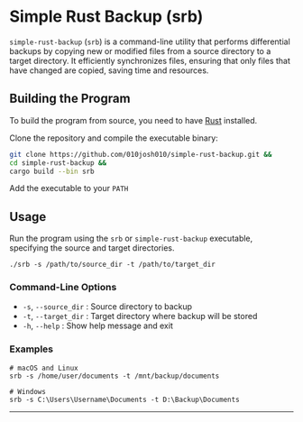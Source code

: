 # Simple Rust Backup (srb)

`simple-rust-backup` (`srb`) is a command-line utility that performs differential backups by copying new or modified files from a source directory to a target directory. It efficiently synchronizes files, ensuring that only files that have changed are copied, saving time and resources.

## Building the Program

To build the program from source, you need to have [Rust](https://www.rust-lang.org/tools/install) installed.

Clone the repository and compile the executable binary:
```bash
git clone https://github.com/010josh010/simple-rust-backup.git &&
cd simple-rust-backup &&
cargo build --bin srb
```
Add the executable to your `PATH`

## Usage

Run the program using the `srb` or `simple-rust-backup` executable, specifying the source and target directories.

    ./srb -s /path/to/source_dir -t /path/to/target_dir

### Command-Line Options

- `-s`, `--source_dir` : Source directory to backup
- `-t`, `--target_dir` : Target directory where backup will be stored
- `-h`, `--help`       : Show help message and exit

### Examples

    # macOS and Linux
    srb -s /home/user/documents -t /mnt/backup/documents

    # Windows
    srb -s C:\Users\Username\Documents -t D:\Backup\Documents

---
